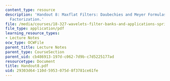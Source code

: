 ```yaml
---
content_type: resource
description: 'Handout 8: Maxflat Filters: Daubechies and Meyer Formulas. Spectral
  Factorization.'
file: /media/courses/18-327-wavelets-filter-banks-and-applications-spring-2003/29303d64110d5953075d8f3781ce61fe_Handout8.pdf
file_type: application/pdf
learning_resource_types:
- Lecture Notes
ocw_type: OCWFile
parent_title: Lecture Notes
parent_type: CourseSection
parent_uid: cb486913-197d-c062-7d9b-c7d5225177ad
resourcetype: Document
title: Handout8.pdf
uid: 29303d64-110d-5953-075d-8f3781ce61fe
---
```

